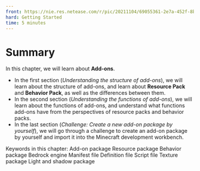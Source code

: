 ```yaml
--- 
front: https://nie.res.netease.com/r/pic/20211104/69055361-2e7a-452f-8b1a-f23e1262a03a.jpg 
hard: Getting Started 
time: 5 minutes 
--- 
```

# Summary 

In this chapter, we will learn about **Add-ons**. 

- In the first section (*Understanding the structure of add-ons*), we will learn about the structure of add-ons, and learn about **Resource Pack** and **Behavior Pack**, as well as the differences between them. 
- In the second section (*Understanding the functions of add-ons*), we will learn about the functions of add-ons, and understand what functions add-ons have from the perspectives of resource packs and behavior packs. 
- In the last section (*Challenge: Create a new add-on package by yourself*), we will go through a challenge to create an add-on package by yourself and import it into the Minecraft development workbench. 

Keywords in this chapter: Add-on package Resource package Behavior package Bedrock engine Manifest file Definition file Script file Texture package Light and shadow package